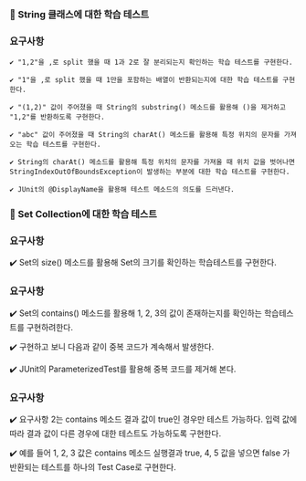 ### 🧪 String 클래스에 대한 학습 테스트

### 요구사항

```
✔️ "1,2"을 ,로 split 했을 때 1과 2로 잘 분리되는지 확인하는 학습 테스트를 구현한다.

✔️ "1"을 ,로 split 했을 때 1만을 포함하는 배열이 반환되는지에 대한 학습 테스트를 구현한다.

✔️ "(1,2)" 값이 주어졌을 때 String의 substring() 메소드를 활용해 ()을 제거하고 "1,2"를 반환하도록 구현한다.

✔️ "abc" 값이 주어졌을 때 String의 charAt() 메소드를 활용해 특정 위치의 문자를 가져오는 학습 테스트를 구현한다.

✔️ String의 charAt() 메소드를 활용해 특정 위치의 문자를 가져올 때 위치 값을 벗어나면 StringIndexOutOfBoundsException이 발생하는 부분에 대한 학습 테스트를 구현한다.

✔️ JUnit의 @DisplayName을 활용해 테스트 메소드의 의도를 드러낸다.
``` 

### 🧪 Set Collection에 대한 학습 테스트

### 요구사항

✔️ Set의 size() 메소드를 활용해 Set의 크기를 확인하는 학습테스트를 구현한다.

### 요구사항

✔️ Set의 contains() 메소드를 활용해 1, 2, 3의 값이 존재하는지를 확인하는 학습테스트를 구현하려한다.

✔️ 구현하고 보니 다음과 같이 중복 코드가 계속해서 발생한다.

✔️ JUnit의 ParameterizedTest를 활용해 중복 코드를 제거해 본다.

### 요구사항

✔️ 요구사항 2는 contains 메소드 결과 값이 true인 경우만 테스트 가능하다. 입력 값에 따라 결과 값이 다른 경우에 대한 테스트도 가능하도록 구현한다.

✔️ 예를 들어 1, 2, 3 값은 contains 메소드 실행결과 true, 4, 5 값을 넣으면 false 가 반환되는 테스트를 하나의 Test Case로 구현한다.
